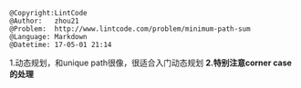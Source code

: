 ```
@Copyright:LintCode
@Author:   zhou21
@Problem:  http://www.lintcode.com/problem/minimum-path-sum
@Language: Markdown
@Datetime: 17-05-01 21:14
```

1.动态规划，和unique path很像，很适合入门动态规划
**2.特别注意corner case的处理**